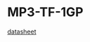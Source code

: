# MP3-TF-1GP

[datasheet](https://www.alldatasheet.es/html-pdf/2032297/AGELECTRONICA/MP3-TF-16P/1185/1/MP3-TF-16P.html)



